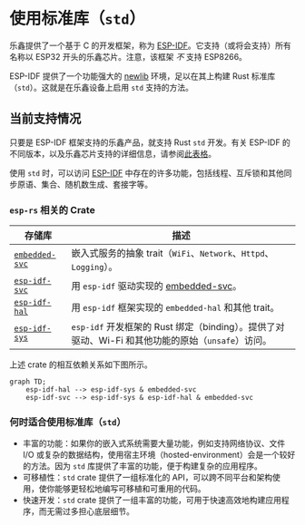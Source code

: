 # 使用标准库（`std`）

乐鑫提供了一个基于 C 的开发框架，称为 [ESP-IDF][esp-idf-github]。它支持（或将会支持）所有名称以 ESP32 开头的乐鑫芯片。注意，该框架 _不_ 支持 ESP8266。

ESP-IDF 提供了一个功能强大的 [newlib][newlib-env] 环境，足以在其上构建 Rust 标准库（`std`）。这就是在乐鑫设备上启用 `std` 支持的方法。

[esp-idf-github]: https://github.com/espressif/esp-idf
[newlib-env]: https://sourceware.org/newlib/

## 当前支持情况

只要是 ESP-IDF 框架支持的乐鑫产品，就支持 Rust `std` 开发。有关 ESP-IDF 的不同版本，以及乐鑫芯片支持的详细信息，请参阅[此表格][esp-idf-release-compatibility]。

[esp-idf-release-compatibility]: https://github.com/espressif/esp-idf#esp-idf-release-and-soc-compatibility/

使用 `std` 时，可以访问 [ESP-IDF][esp-idf-github] 中存在的许多功能，包括线程、互斥锁和其他同步原语、集合、随机数生成、套接字等。

### `esp-rs` 相关的 Crate

| 存储库                     | 描述                                                                                                   |
| ------------------------------ | ------------------------------------------------------------------------------------------------------------- |
| [`embedded-svc`][embedded-svc] | 嵌入式服务的抽象 trait（`WiFi`、`Network`、`Httpd`、`Logging`）。                        |
| [`esp-idf-svc`][esp-idf-svc]   | 用 `esp-idf` 驱动实现的 [embedded-svc]。                                                  |
| [`esp-idf-hal`][esp-idf-sys]   | 用 `esp-idf` 框架实现的 `embedded-hal` 和其他 trait。                       |
| [`esp-idf-sys`][esp-idf-hal]   | `esp-idf` 开发框架的 Rust 绑定（binding）。提供了对驱动、Wi-Fi 和其他功能的原始（`unsafe`）访问。 |

上述 crate 的相互依赖关系如下图所示。

```mermaid
graph TD;
    esp-idf-hal --> esp-idf-sys & embedded-svc
    esp-idf-svc --> esp-idf-sys & esp-idf-hal & embedded-svc
```

[embedded-svc]: https://github.com/esp-rs/embedded-svc
[esp-idf-svc]: https://github.com/esp-rs/esp-idf-svc
[esp-idf-sys]: https://github.com/esp-rs/esp-idf-sys
[esp-idf-hal]: https://github.com/esp-rs/esp-idf-hal

### 何时适合使用标准库（`std`）

- 丰富的功能：如果你的嵌入式系统需要大量功能，例如支持网络协议、文件 I/O 或复杂的数据结构，使用宿主环境（hosted-environment）会是一个较好的方法。因为 `std` 库提供了丰富的功能，便于构建复杂的应用程序。
- 可移植性：`std` crate 提供了一组标准化的 API，可以跨不同平台和架构使用，使你能够更轻松地编写可移植和可重用的代码。
- 快速开发：`std` crate 提供了一组丰富的功能，可用于快速高效地构建应用程序，而无需过多担心底层细节。



